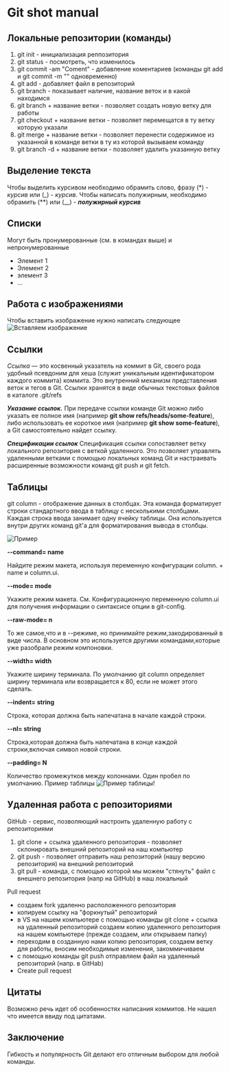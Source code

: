 # Git shot manual
## Локальные репозитории (команды)
1. git init - инициализация реппозитория
2. git status - посмотреть, что изменилось
3. git commit -am "Coment" - добавление коментариев (команды git add и git commit -m "" одновременно) 
4. git add - добавляет файл в репозиторий
5. git branch - показывает наличие, название веток и в какой находимся
6. git branch + название ветки - позволяет создать новую ветку для работы
7. git checkout + название ветки - позволяет перемещатся в ту ветку которую указали
8. git merge + название ветки - позволяет перенести содержимое из указанной в команде ветки в ту из которой вызываем команду
9. git branch -d + название ветки - позволяет удалить указанную ветку
## Выделение текста
Чтобы выделить курсивом необходимо обрамить слово, фразу (*) - *курсив* или (_) - _курсив_. Чтобы написать полужирным, необходимо обрамить (**) или (__) - __*полужирный курсив*__

## Списки

Могут быть пронумерованные (см. в командах выше) и непронумерованные 
* Элемент 1
* Элемент 2
* элемент 3
* ...

## Работа с изображениями
Чтобы вставить изображение нужно написать следующее ![Вставляем изображение](Снимок.jpg)

## Ссылки
_Ссылка_ — это косвенный указатель на коммит в Git, своего рода удобный псевдоним для хеша (служит уникальным идентификатором каждого коммита) коммита. Это внутренний механизм представления веток и тегов в Git. Ссылки хранятся в виде обычных текстовых файлов в каталоге .git/refs

_**Указание ссылок.**_
При передаче ссылки команде Git можно либо указать ее полное имя (например **git show refs/heads/some-feature**), либо использовать ее короткое имя (например __git show some-feature__), а Git самостоятельно найдет ссылку. 

_**Спецификации ссылок**_
Спецификация ссылки сопоставляет ветку локального репозитория с веткой удаленного. Это позволяет управлять удаленными ветками с помощью локальных команд Git и настраивать расширенные возможности команд git push и git fetch.

## Таблицы
git column - отображение данных в столбцах. Эта команда форматирует строки стандартного ввода в таблицу с несколькими столбцами. Каждая строка ввода занимает одну ячейку таблицы. Она используется внутри других команд git'а для форматирования вывода в столбцы. 

![Пример](Снимок2.jpg)

**--command= name** 

Найдите режим макета, используя переменную конфигурации column. + name и column.ui.

**--mode= mode**

Укажите режим макета. См. Конфигурационную переменную column.ui для получения информации о синтаксисе опции в git-config.

**--raw-mode= n**

То же самое,что и в --режиме, но принимайте режим,закодированный в виде числа. В основном это используется другими командами,которые уже разобрали режим компоновки.

**--width= width**

Укажите ширину терминала. По умолчанию git column определяет ширину терминала или возвращается к 80, если не может этого сделать.

**--indent= string**

Строка, которая должна быть напечатана в начале каждой строки.

**--nl= string**

Строка,которая должна быть напечатана в конце каждой строки,включая символ новой строки.

**--padding= N**

Количество промежутков между колоннами. Один пробел по умолчанию.
Пример таблицы
![Пример таблицы!](Снимок3.jpg)

## Удаленная работа с репозиториями

GitHub - сервис, позволяющий настроить удаленную работу с репозиториями

1. git clone + ссылка удаленного репозитория - позволяет склонировать внешний репозиторий на наш компьютер 
2. git push - позволяет отправить наш репозиторий (нашу версию репозитория) на внешний репозиторий
3. git pull - команда, с помощью которой мы можем "стянуть" файл с внешнего репозитория (напр на GitHub) в наш локальный

Pull request
* создаем fork удаленно расположенного репозитория
* копируем ссылку на "форкнутый" репозиторий
* в VS на нашем компьютере с помощью команды git clone + ссылка на удаленный репозиторий создаем копию удаленного репозитория на нашем компьютере (прежде создаем, или открываем папку)
* переходим в созданную нами копию репозитория, создаем ветку для работы, вносим необходимые изменения, закоммичиваем
* с помощью команды git push отправляем файл на удаленный репозиторий (напр. в GitHab)
*  Create pull request

## Цитаты

Возможно речь идет об особенностях написания коммитов.
Не нашел что имеется ввиду под цитатами.

## Заключение
Гибкость и популярность Git делают его отличным выбором для любой команды.